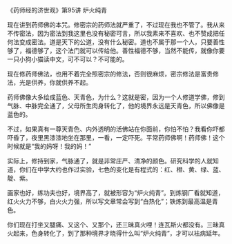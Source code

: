 《药师经的济世观》第95讲 炉火纯青

现在讲到药师佛的本咒。修密宗的药师法就严重了，不过现在我也不管了。我从来不传密法，因为密法到我这里也没有秘密可言，所以我素来不喜欢、也不赞成把任何法变成密法。道是天下的公道，没有什么秘密。道也不属于那一个人，只要善性够了，福德够了，这个法门就可以传给他。善性福德不够，当然不能传，就像你要一只小狗小猫读中文，可不可以？不可能的。

现在修药师佛法，也用不着完全照密宗的修法，否则很麻烦，密宗修法是富贵修法，光是供养，你就供养不起。

药师佛像大多绘成蓝色、天青色，为什么？这就是密，因为一个人修道学佛，修到气脉、中脉完全通了，父母所生肉身转化了，他的境界永远是天青色，所以佛像是蓝色的。

不过，如果真有一尊天青色、内外透明的活佛站在你面前，你怕不怕？我看你吓都吓昏了，夜里黑漆漆地坐在那里，一看，一定吓死。平常药师佛啊！药师佛！这个时候就是“我的妈呀！我的妈！”

实际上，修持到家，气脉通了，就是非常庄严、清净的颜色。研究科学的人就知道，你们在中学大约也作过实验，七色的变化是有程式的：红、橙、黄、绿、蓝、靛、紫。

画家也好，练功夫也好，境界高了，就被形容为“炉火纯青”。到炼钢厂看就知道，红火火力不够，白火火力强，所以写文章常会写到“白热化”；铁炼到最高温是青色。

你们现在打坐又腿痛、又这个、又那个，还三昧真火哩！连瓦斯火都没有。三昧真火起来，色身转化了，到了那种境界才晓得什么叫“炉火纯青”，才可以袪病延年。